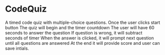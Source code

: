 # CodeQuiz
A timed code quiz with multiple-choice questions.
Once the user clicks start button
The quiz will begin and the timer countdown
The user will have 60 seconds to answer the question
If question is wrong, it will subtract seconds of timer
When the answer is clicked, it will prompt next question until all questions are answered
At the end it will provide score and user can save intials. 
